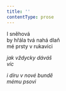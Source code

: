 ```yaml
---
title: ''
contentType: prose
---
```


<section>

I sněhová  
by hřála tvá nahá dlaň  
mé prsty v rukavici

_jak vždycky dáváš  
víc_

</section>

<section>

_i díru v nové bundě  
mému psovi_

</section>
